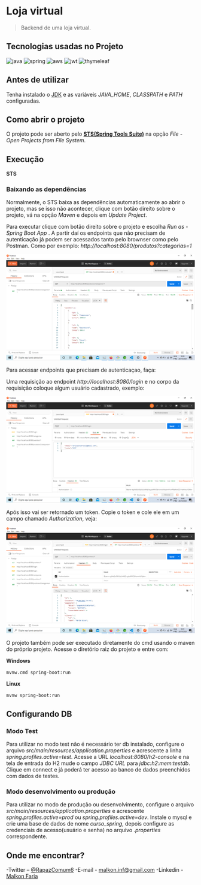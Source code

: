 # Loja virtual

> Backend de uma loja virtual.

## Tecnologias usadas no Projeto

![java]
![spring]
![aws]
![jwt]
![thymeleaf]

## Antes de utilizar

Tenha instalado o [JDK](https://www.oracle.com/br/java/technologies/javase/javase-jdk8-downloads.html) e as variáveis _JAVA_HOME_, _CLASSPATH_ e _PATH_ configuradas.

## Como abrir o projeto

O projeto pode ser aberto pelo [**STS(Spring Tools Suite)**](https://spring.io/tools) na opção _File - Open Projects from File System_.

## Execução

**STS**

### Baixando as dependências

Normalmente, o STS baixa as dependências automaticamente ao abrir o projeto, mas se isso não acontecer, clique com botão direito sobre o projeto, vá na opção _Maven_ e depois em _Update Project_.

Para executar clique com botão direito sobre o projeto e escolha _Run as - Spring Boot App_ . A partir daí os endpoints que não precisam de autenticação já podem ser acessados tanto pelo brownser como pelo Postman. Como por exemplo: _http://localhost:8080/produtos?categorias=1_

![](postman.png)

Para acessar endpoints que precisam de autenticaçao, faça:

Uma requisição ao endpoint _http://localhost:8080/login_ e no corpo da requisição coloque algum usuário cadastrado, exemplo:

![](postman2.png)

Após isso vai ser retornado um token. Copie o token e cole ele em um campo chamado _Authorization_, veja:

![](postman3.png)

O projeto também pode ser executado diretamente do cmd usando o maven do próprio projeto. Acesse o diretório raiz do projeto e entre com:

**Windows**

```
mvnw.cmd spring-boot:run
```

**Linux**

```
mvnw spring-boot:run
```

## Configurando DB

### Modo Test

Para utilizar no modo test não é necessário ter db instalado, configure o arquivo _src/main/resources/application.properties_ e acrescente a linha _spring.profiles.active=test_. Acesse a URL _localhost:8080/h2-console_ e na tela de entrada do H2 mude o campo _JDBC URL_ para _jdbc:h2:mem:testdb_. Clique em connect e já poderá ter acesso ao banco de dados preenchidos com dados de testes.

### Modo desenvolvimento ou produção

Para utilizar no modo de produção ou desenvolvimento, configure o arquivo _src/main/resources/application.properties_ e acrescente _spring.profiles.active=prod_ ou _spring.profiles.active=dev_. Instale o mysql e crie uma base de dados de nome _curso_spring_,
depois configure as credenciais de acesso(usuário e senha) no arquivo _.properties_ correspondente.

## Onde me encontrar?

-Twitter – [@RapazComum6](https://twitter.com/RapazComum6)
-E-mail - malkon.inf@gmail.com
-Linkedin - [Malkon Faria](https://www.linkedin.com/in/malkon-faria-1843b81a7/)

<!-- Markdown link & img dfn's -->

[java]: https://img.shields.io/badge/Java-Java%201.8-green
[spring]: https://img.shields.io/badge/spring--boot-2.1.13-green
[aws]: https://img.shields.io/badge/Amazon-AWS-brightgreen
[jwt]: https://img.shields.io/badge/Token-JWT.IO-red
[thymeleaf]: https://img.shields.io/badge/Template-Thymeleaf-yellowgreen
